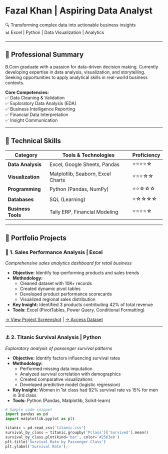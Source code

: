 # Fazal Khan | Aspiring Data Analyst

🔍 Transforming complex data into actionable business insights  
📊 Excel | Python | Data Visualization | Analytics

---

## 🚀 Professional Summary

B.Com graduate with a passion for data-driven decision making. Currently developing expertise in data analysis, visualization, and storytelling. Seeking opportunities to apply analytical skills in real-world business contexts.

**Core Competencies:**  
✅ Data Cleaning & Validation  
✅ Exploratory Data Analysis (EDA)  
✅ Business Intelligence Reporting  
✅ Financial Data Interpretation  
✅ Insight Communication

---

## 🧩 Technical Skills

| **Category**       | **Tools & Technologies**                     | **Proficiency**       |
|--------------------|---------------------------------------------|-----------------------|
| **Data Analysis**  | Excel, Google Sheets, Pandas                | ⭐⭐⭐⭐☆               |
| **Visualization**  | Matplotlib, Seaborn, Excel Charts           | ⭐⭐⭐☆☆               |
| **Programming**    | Python (Pandas, NumPy)                      | ⭐⭐☆☆☆               |
| **Databases**      | SQL (Learning)                              | ⭐☆☆☆☆               |
| **Business Tools** | Tally ERP, Financial Modeling               | ⭐⭐⭐⭐☆               |

---

## 📂 Portfolio Projects

### 💼 1. Sales Performance Analysis | Excel
*Comprehensive sales analytics dashboard for retail business*

- **Objective:** Identify top-performing products and sales trends
- **Methodology:**
  - Cleaned dataset with 10K+ records
  - Created dynamic pivot tables
  - Developed product performance scorecards
  - Visualized regional sales distribution
- **Key Insight:** Identified 3 products contributing 42% of total revenue
- **Tools:** Excel (PivotTables, Power Query, Conditional Formatting)

[→ View Project Screenshot](#) | [→ Access Dataset](#)

---

### ⚓ 2. Titanic Survival Analysis | Python
*Exploratory analysis of passenger survival patterns*

- **Objective:** Identify factors influencing survival rates
- **Methodology:**
  - Performed missing data imputation
  - Analyzed survival correlation with demographics
  - Created comparative visualizations
  - Developed predictive model (logistic regression)
- **Key Insight:** Women in 1st class had 92% survival rate vs 15% for men in 3rd class
- **Tools:** Python (Pandas, Matplotlib, Scikit-learn)

```python
# Sample code snippet
import pandas as pd
import matplotlib.pyplot as plt

titanic = pd.read_csv('titanic.csv')
survival_by_class = titanic.groupby('Pclass')['Survived'].mean()
survival_by_class.plot(kind='bar', color='#2563eb')
plt.title('Survival Rate by Passenger Class')
plt.ylabel('Survival Rate');
